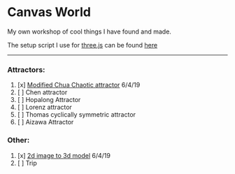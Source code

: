 # Canvas World

My own workshop of cool things I have found and made.

The setup script I use for [three.js](https://threejs.org/) can be found [here](/ThreeSetup.js)

----


### Attractors:
1. [x] [Modified Chua Chaotic attractor](/Modified%20Chua%20Chaotic%20attractor) 6/4/19
2. [ ] Chen attractor
3. [ ] Hopalong Attractor
4. [ ] Lorenz attractor
5. [ ] Thomas cyclically symmetric attractor
6. [ ] Aizawa Attractor

### Other:
1. [x] [2d image to 3d model](/2d%20image%20to%203d%20model) 6/4/19
2. [ ] Trip
